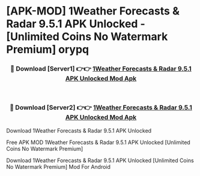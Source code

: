 # [APK-MOD] 1Weather Forecasts & Radar 9.5.1 APK Unlocked - [Unlimited Coins No Watermark Premium] orypq



<div align="center">
<h3>🔴 Download [Server1] 👉👉 <a href="https://momento.my/?title=1Weather_Forecasts_&_Radar_9.5.1_APK_Unlocked">1Weather Forecasts & Radar 9.5.1 APK Unlocked Mod Apk</a></h3><br>

<h3>🔴 Download [Server2] 👉👉 <a href="https://momento.my/?title=1Weather_Forecasts_&_Radar_9.5.1_APK_Unlocked">1Weather Forecasts & Radar 9.5.1 APK Unlocked Mod Apk</a></h3>
</div>



Download 1Weather Forecasts & Radar 9.5.1 APK Unlocked 

Free APK MOD 1Weather Forecasts & Radar 9.5.1 APK Unlocked [Unlimited Coins No Watermark Premium]

Download 1Weather Forecasts & Radar 9.5.1 APK Unlocked [Unlimited Coins No Watermark Premium] Mod For Android
